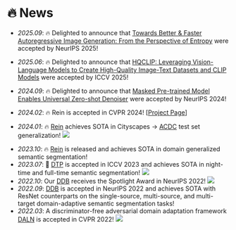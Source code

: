# 🔥 News
- *2025.09*: 🔥 Delighted to announce that [Towards Better & Faster Autoregressive Image Generation: From the Perspective of Entropy]() were accepted by NeurIPS 2025!
- *2025.06*: 🔥 Delighted to announce that [HQCLIP: Leveraging Vision-Language Models to Create High-Quality Image-Text Datasets and CLIP Models](https://arxiv.org/abs/2507.22431) were accepted by ICCV 2025!
- *2024.09*: 🔥 Delighted to announce that [Masked Pre-trained Model Enables Universal Zero-shot Denoiser](https://arxiv.org/abs/2401.14966) were accepted by NeurIPS 2024!
- *2024.02*: 🔥 Rein is accepted in CVPR 2024! [[Project Page](https://zxwei.site/rein/)]

- *2024.01*: 🔥 [Rein](https://arxiv.org/pdf/2312.04265.pdf) achieves SOTA in Cityscapes $\rightarrow$ [ACDC](https://acdc.vision.ee.ethz.ch/submissions/65b6848187f1a5171cf44c34) test set generalization! [![](https://img.shields.io/github/stars/w1oves/Rein?style=social&label=Rein+Stars)](https://github.com/w1oves/Rein)
<!-- - *2024.01*: 🔥 [MPI](https://arxiv.org/abs/2401.14966) is released and achieves strong performance in zero-shot denoising! [![](https://img.shields.io/github/stars/krennic999/MPI?style=social&label=MPI+Stars)](https://github.com/krennic999/MPI) -->
- *2023.10*: 🔥 [Rein](https://arxiv.org/pdf/2312.04265.pdf) is released and achieves SOTA in domain generalized semantic segmentation!
- *2023.07*: 🎉 [DTP](https://arxiv.org/pdf/2307.09362.pdf) is accepted in ICCV 2023 and achieves SOTA in night-time and full-time semantic segmentation! [![](https://img.shields.io/github/stars/w1oves/DTP?style=social&label=DTP+Stars)](https://github.com/w1oves/DTP)
- *2022.10*: Our [DDB](https://proceedings.neurips.cc/paper_files/paper/2022/hash/61aa557643ae8709b6a4f41140b2234a-Abstract-Conference.html) receives the Spotlight Award in NeurIPS 2022! [![](https://img.shields.io/github/stars/xiaoachen98/DDB?style=social&label=DDB+Stars)](https://github.com/xiaoachen98/DDB)
- *2022.09*: [DDB](https://proceedings.neurips.cc/paper_files/paper/2022/hash/61aa557643ae8709b6a4f41140b2234a-Abstract-Conference.html) is accepted in NeurIPS 2022 and achieves SOTA with ResNet counterparts on the single-source, multi-source, and multi-target domain-adaptive semantic segmentation tasks!
- *2022.03*: A discriminator-free adversarial domain adaptation framework [DALN](https://openaccess.thecvf.com/content/CVPR2022/html/Chen_Reusing_the_Task-Specific_Classifier_as_a_Discriminator_Discriminator-Free_Adversarial_Domain_CVPR_2022_paper.html) is accepted in CVPR 2022! [![](https://img.shields.io/github/stars/xiaoachen98/DALN?style=social&label=DALN+Stars)](https://github.com/xiaoachen98/DALN)
